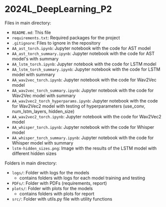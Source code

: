 # 2024L_DeepLearning_P2

Files in main directory:
- `README.md`: This file
- `requirements.txt`: Required packages for the project
- `.gitignore`: Files to ignore in the repository
- `AA_ast_torch.ipynb`: Jupyter notebook with the code for AST model
- `AA_ast_torch_summary.ipynb`: Jupyter notebook with the code for AST model's with summary
- `AA_lstm_torch.ipynb`: Jupyter notebook with the code for LSTM model
- `AA_lstm_torch_summary.ipynb`: Jupyter notebook with the code for LSTM model with summary
- `AA_wav2vec_torch.ipynb`: Jupyter notebook with the code for Wav2Vec model
- `AA_wav2vec_torch_summary.ipynb`: Jupyter notebook with the code for Wav2Vec model with summary
- `AA_wav2vec2_torch_hyperparams.ipynb`: Jupyter notebook with the code for Wav2Vec2 model with testing of hyperparameters (use_conv, num_lstm_layers, hidden_size)
- `AA_wav2vec2_torch.ipynb`: Jupyter notebook with the code for Wav2Vec2 model
- `AA_whisper_torch.ipynb`: Jupyter notebook with the code for Whisper model
- `AA_whisper_torch_summary.ipynb`: Jupyter notebook with the code for Whisper model with summary
- `lstm-hidden_sizes.png`: Image with the results of the LSTM model with different hidden sizes

Folders in main directory:
- `logs/`: Folder with logs for the models
    - contains folders with logs for each model training and testing
- `PDFs/`: Folder with PDFs (requirements, report)
- `plots/`: Folder with plots for the models
    - contains folders with plots for report
- `src/`: Folder with utils.py file with utility functions